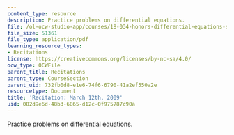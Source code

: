 ```yaml
---
content_type: resource
description: Practice problems on differential equations.
file: /ol-ocw-studio-app/courses/18-034-honors-differential-equations-spring-2009/082d9e6d48b36865d12c0f975787c90a_MIT18_034s09_rec10_3_12.pdf
file_size: 51361
file_type: application/pdf
learning_resource_types:
- Recitations
license: https://creativecommons.org/licenses/by-nc-sa/4.0/
ocw_type: OCWFile
parent_title: Recitations
parent_type: CourseSection
parent_uid: 732fb0d8-e1e6-74f6-6790-41a2ef550a2e
resourcetype: Document
title: 'Recitation: March 12th, 2009'
uid: 082d9e6d-48b3-6865-d12c-0f975787c90a
---
```

Practice problems on differential equations.